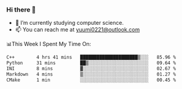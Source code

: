 ### Hi there 👋

- 📕 I’m currently studying computer science.
- 📫 You can reach me at yuumi0221@outlook.com


📊This Week I Spent My Time On:
<!--START_SECTION:waka-->

```txt
C++        4 hrs 41 mins   █████████████████████▒░░░   85.96 %
Python     31 mins         ██▒░░░░░░░░░░░░░░░░░░░░░░   09.64 %
INI        8 mins          ▓░░░░░░░░░░░░░░░░░░░░░░░░   02.67 %
Markdown   4 mins          ▒░░░░░░░░░░░░░░░░░░░░░░░░   01.27 %
CMake      1 min           ░░░░░░░░░░░░░░░░░░░░░░░░░   00.45 %
```

<!--END_SECTION:waka-->

<!--
**Yuumi0221/Yuumi0221** is a ✨ _special_ ✨ repository because its `README.md` (this file) appears on your GitHub profile.

Here are some ideas to get you started:

- 🔭 I’m currently working on ...
- 🌱 I’m currently learning ...
- 👯 I’m looking to collaborate on ...
- 🤔 I’m looking for help with ...
- 💬 Ask me about ...
- 📫 How to reach me: ...
- 😄 Pronouns: ...
- ⚡ Fun fact: ...
-->
